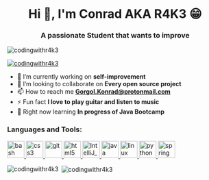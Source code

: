 <h1 align="center">Hi 👋, I'm Conrad AKA R4K3 😁</h1>
<h3 align="center">A passionate Student that wants to improve</h3>

<p align="left"> <img src="https://komarev.com/ghpvc/?username=codingwithr4k3&label=Profile%20views&color=0e75b6&style=flat" alt="codingwithr4k3" /> </p>

<p align="left"> <a href="https://github.com/ryo-ma/github-profile-trophy"><img src="https://github-profile-trophy.vercel.app/?username=codingwithr4k3" alt="codingwithr4k3" /></a> </p>

- 🔭 I’m currently working on **self-improvement**
- 👯 I’m looking to collaborate on **Every open source project**
- 📫 How to reach me **Gorgol.Konrad@protonmail.com**
- ⚡ Fun fact **I love to play guitar and listen to music**
- 🧐 Right now learning **In progress of Java Bootcamp**


<h3 align="left">Languages and Tools:</h3>
<p align="left"> <a href="https://www.gnu.org/software/bash/" target="_blank"> <img src="https://www.vectorlogo.zone/logos/gnu_bash/gnu_bash-icon.svg" alt="bash" width="40" height="40"/> </a> <a href="https://www.w3schools.com/css/" target="_blank"> <img src="https://devicons.github.io/devicon/devicon.git/icons/css3/css3-original-wordmark.svg" alt="css3" width="40" height="40"/> </a> <a href="https://git-scm.com/" target="_blank"> <img src="https://www.vectorlogo.zone/logos/git-scm/git-scm-icon.svg" alt="git" width="40" height="40"/> </a> <a href="https://www.w3.org/html/" target="_blank"> <img src="https://devicons.github.io/devicon/devicon.git/icons/html5/html5-original-wordmark.svg" alt="html5" width="40" height="40"/> </a> <a href="https://www.jetbrains.com/idea/" target="_blank"> <img src="https://upload.wikimedia.org/wikipedia/commons/thumb/d/d5/IntelliJ_IDEA_Logo.svg/1200px-IntelliJ_IDEA_Logo.svg.png" alt="IntelliJ_IDEA" width="40" height="40"/> </a> <a href="https://www.java.com" target="_blank"> <img src="https://devicons.github.io/devicon/devicon.git/icons/java/java-original-wordmark.svg" alt="java" width="40" height="40"/> </a> <a href="https://www.linux.org/" target="_blank"> <img src="https://devicons.github.io/devicon/devicon.git/icons/linux/linux-original.svg" alt="linux" width="40" height="40"/> </a> <a href="https://www.python.org" target="_blank"> <img src="https://devicons.github.io/devicon/devicon.git/icons/python/python-original.svg" alt="python" width="40" height="40"/> </a> <a href="https://spring.io/" target="_blank"> <img src="https://www.vectorlogo.zone/logos/springio/springio-icon.svg" alt="spring" width="40" height="40"/> </a> </p>

<p><img align="left" src="https://github-readme-stats.vercel.app/api/top-langs?username=codingwithr4k3&show_icons=true&locale=en&layout=compact" alt="codingwithr4k3" /></p>

<p>&nbsp;<img align="center" src="https://github-readme-stats.vercel.app/api?username=codingwithr4k3&show_icons=true&locale=en" alt="codingwithr4k3" /></p>

<!--START_SECTION:activity-->

